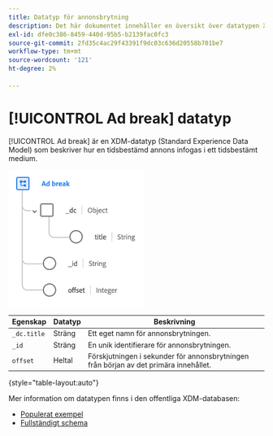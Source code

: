 ```yaml
---
title: Datatyp för annonsbrytning
description: Det här dokumentet innehåller en översikt över datatypen XDM (Ad break Experience Data Model).
exl-id: dfe0c386-8459-440d-95b5-b2139fac0fc3
source-git-commit: 2fd35c4ac29f43391f9dc03c636d20558b701be7
workflow-type: tm+mt
source-wordcount: '121'
ht-degree: 2%

---
```


# [!UICONTROL Ad break] datatyp

[!UICONTROL Ad break] är en XDM-datatyp (Standard Experience Data Model) som beskriver hur en tidsbestämd annons infogas i ett tidsbestämt medium.

![Datatypstruktur](../images/data-types/ad-break.png)

| Egenskap | Datatyp | Beskrivning |
| --- | --- | --- |
| `_dc.title` | Sträng | Ett eget namn för annonsbrytningen. |
| `_id` | Sträng | En unik identifierare för annonsbrytningen. |
| `offset` | Heltal | Förskjutningen i sekunder för annonsbrytningen från början av det primära innehållet. |

{style="table-layout:auto"}

Mer information om datatypen finns i den offentliga XDM-databasen:

* [Populerat exempel](https://github.com/adobe/xdm/blob/master/components/datatypes/marketing/advertising-break.example.1.json)
* [Fullständigt schema](https://github.com/adobe/xdm/blob/master/components/datatypes/marketing/advertising-break.schema.json)
